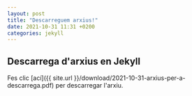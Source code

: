```yaml
---
layout: post
title: "Descarreguem arxius!"
date: 2021-10-31 11:31 +0200
categories: jekyll
---
```


## Descarrega d'arxius en Jekyll

Fes clic [ací]({{ site.url }}/download/2021-10-31-arxius-per-a-descarrega.pdf) per descarregar l'arxiu.